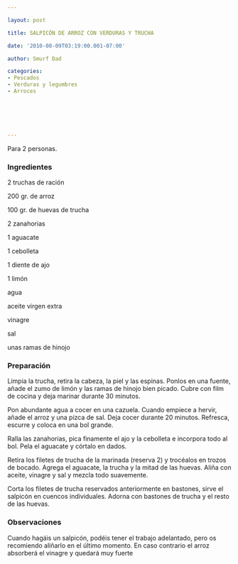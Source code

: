 ```yaml
---

layout: post

title: SALPICÓN DE ARROZ CON VERDURAS Y TRUCHA

date: '2010-08-09T03:19:00.001-07:00'

author: Smurf Dad

categories:
- Pescados
- Verduras y legumbres
- Arroces






---
```


Para 2 personas.

<h3>Ingredientes</h3>

2 truchas de ración

200 gr. de arroz

100 gr. de huevas de trucha

2 zanahorias

1 aguacate

1 cebolleta

1 diente de ajo

1 limón

agua

aceite virgen extra

vinagre

sal

unas ramas de hinojo

<h3>Preparación</h3>

Limpia la trucha, retira la cabeza, la piel y las espinas. Ponlos en una fuente, añade el zumo de limón y las ramas de hinojo bien picado. Cubre con film de cocina y deja marinar durante 30 minutos.

Pon abundante agua a cocer en una cazuela. Cuando empiece a hervir, añade el arroz y una pizca de sal. Deja cocer durante 20 minutos. Refresca, escurre y coloca en una bol grande.

Ralla las zanahorias, pica finamente el ajo y la cebolleta e incorpora todo al bol. Pela el aguacate y córtalo en dados.

Retira los filetes de trucha de la marinada (reserva 2) y trocéalos en trozos de bocado. Agrega el aguacate, la trucha y la mitad de las huevas. Aliña con aceite, vinagre y sal y mezcla todo suavemente.

Corta los filetes de trucha reservados anteriormente en bastones, sirve el salpicón en cuencos individuales. Adorna con bastones de trucha y el resto de las huevas.

<h3>Observaciones</h3>

Cuando hagáis un salpicón, podéis tener el trabajo adelantado, pero os recomiendo aliñarlo en el último momento. En caso contrario el arroz absorberá el vinagre y quedará muy fuerte